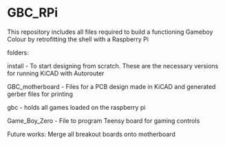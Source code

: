# GBC_RPi
This repository includes all files required to build a functioning Gameboy Colour by retrofitting the shell with a Raspberry Pi

folders:

install - To start designing from scratch. These are the necessary versions for running KiCAD with Autorouter

GBC_motherboard - Files for a PCB design made in KiCAD and generated gerber files for printing

gbc -  holds all games loaded on the raspberry pi

Game_Boy_Zero - File to program Teensy board for gaming controls


Future works:
Merge all breakout boards onto motherboard
